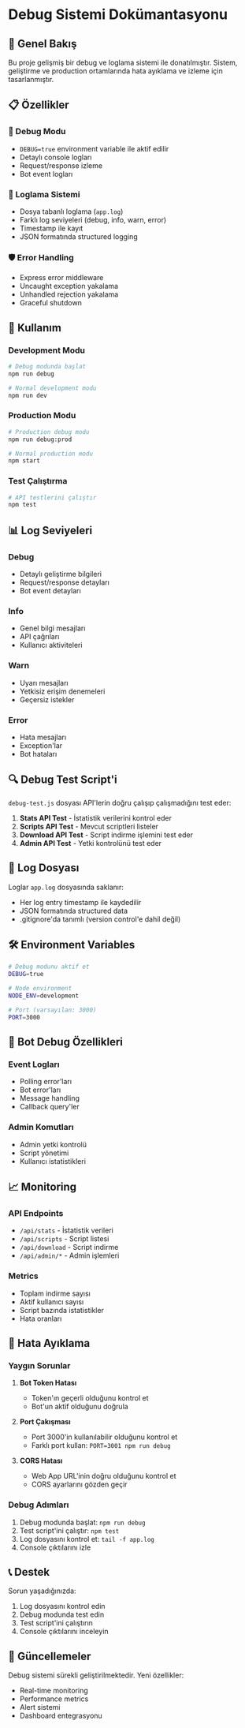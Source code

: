 # Debug Sistemi Dokümantasyonu

## 🚀 Genel Bakış

Bu proje gelişmiş bir debug ve loglama sistemi ile donatılmıştır. Sistem, geliştirme ve production ortamlarında hata ayıklama ve izleme için tasarlanmıştır.

## 📋 Özellikler

### 🔧 Debug Modu
- `DEBUG=true` environment variable ile aktif edilir
- Detaylı console logları
- Request/response izleme
- Bot event logları

### 📝 Loglama Sistemi
- Dosya tabanlı loglama (`app.log`)
- Farklı log seviyeleri (debug, info, warn, error)
- Timestamp ile kayıt
- JSON formatında structured logging

### 🛡️ Error Handling
- Express error middleware
- Uncaught exception yakalama
- Unhandled rejection yakalama
- Graceful shutdown

## 🚀 Kullanım

### Development Modu
```bash
# Debug modunda başlat
npm run debug

# Normal development modu
npm run dev
```

### Production Modu
```bash
# Production debug modu
npm run debug:prod

# Normal production modu
npm start
```

### Test Çalıştırma
```bash
# API testlerini çalıştır
npm test
```

## 📊 Log Seviyeleri

### Debug
- Detaylı geliştirme bilgileri
- Request/response detayları
- Bot event detayları

### Info
- Genel bilgi mesajları
- API çağrıları
- Kullanıcı aktiviteleri

### Warn
- Uyarı mesajları
- Yetkisiz erişim denemeleri
- Geçersiz istekler

### Error
- Hata mesajları
- Exception'lar
- Bot hataları

## 🔍 Debug Test Script'i

`debug-test.js` dosyası API'lerin doğru çalışıp çalışmadığını test eder:

1. **Stats API Test** - İstatistik verilerini kontrol eder
2. **Scripts API Test** - Mevcut scriptleri listeler
3. **Download API Test** - Script indirme işlemini test eder
4. **Admin API Test** - Yetki kontrolünü test eder

## 📁 Log Dosyası

Loglar `app.log` dosyasında saklanır:
- Her log entry timestamp ile kaydedilir
- JSON formatında structured data
- .gitignore'da tanımlı (version control'e dahil değil)

## 🛠️ Environment Variables

```bash
# Debug modunu aktif et
DEBUG=true

# Node environment
NODE_ENV=development

# Port (varsayılan: 3000)
PORT=3000
```

## 🔧 Bot Debug Özellikleri

### Event Logları
- Polling error'ları
- Bot error'ları
- Message handling
- Callback query'ler

### Admin Komutları
- Admin yetki kontrolü
- Script yönetimi
- Kullanıcı istatistikleri

## 📈 Monitoring

### API Endpoints
- `/api/stats` - İstatistik verileri
- `/api/scripts` - Script listesi
- `/api/download` - Script indirme
- `/api/admin/*` - Admin işlemleri

### Metrics
- Toplam indirme sayısı
- Aktif kullanıcı sayısı
- Script bazında istatistikler
- Hata oranları

## 🚨 Hata Ayıklama

### Yaygın Sorunlar

1. **Bot Token Hatası**
   - Token'ın geçerli olduğunu kontrol et
   - Bot'un aktif olduğunu doğrula

2. **Port Çakışması**
   - Port 3000'in kullanılabilir olduğunu kontrol et
   - Farklı port kullan: `PORT=3001 npm run debug`

3. **CORS Hatası**
   - Web App URL'inin doğru olduğunu kontrol et
   - CORS ayarlarını gözden geçir

### Debug Adımları

1. Debug modunda başlat: `npm run debug`
2. Test script'ini çalıştır: `npm test`
3. Log dosyasını kontrol et: `tail -f app.log`
4. Console çıktılarını izle

## 📞 Destek

Sorun yaşadığınızda:
1. Log dosyasını kontrol edin
2. Debug modunda test edin
3. Test script'ini çalıştırın
4. Console çıktılarını inceleyin

## 🔄 Güncellemeler

Debug sistemi sürekli geliştirilmektedir. Yeni özellikler:
- Real-time monitoring
- Performance metrics
- Alert sistemi
- Dashboard entegrasyonu 